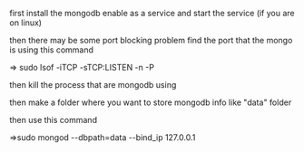 first install the mongodb
enable as a service and start the service (if you are on linux)

then there may be some port blocking problem
find the port that the mongo is using this command

=> sudo lsof -iTCP -sTCP:LISTEN -n -P

then kill the process that are mongodb using

then
make a folder where you want to store mongodb info
like "data" folder 

then use this command

=>sudo mongod --dbpath=data --bind_ip 127.0.0.1